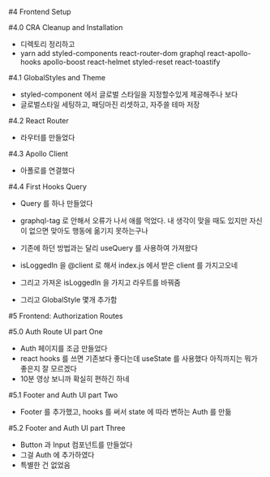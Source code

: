 #4 Frontend Setup

#4.0 CRA Cleanup and Installation

- 디렉토리 정리하고
- yarn add styled-components react-router-dom graphql react-apollo-hooks apollo-boost react-helmet styled-reset react-toastify

#4.1 GlobalStyles and Theme

- styled-component 에서 글로벌 스타일을 지정할수있게 제공해주나 보다
- 글로벌스타일 세팅하고, 패딩마진 리셋하고, 자주쓸 테마 저장

#4.2 React Router

- 라우터를 만들었다

#4.3 Apollo Client

- 아폴로를 연결했다

#4.4 First Hooks Query

- Query 를 하나 만들었다
- graphql-tag 로 안해서 오류가 나서 애를 먹었다. 내 생각이 맞을 때도 있지만 자신이 없으면 맞아도 행동에 옮기지 못하는구나
- 기존에 하던 방법과는 달리 useQuery 를 사용하여 가져왔다
- isLoggedIn 을 @client 로 해서 index.js 에서 받은 client 를 가지고오네
- 그리고 가져온 isLoggedIn 을 가지고 라우트를 바꿔줌

- 그리고 GlobalStyle 몇개 추가함

#5 Frontend: Authorization Routes

#5.0 Auth Route UI part One

- Auth 페이지를 조금 만들었다
- react hooks 를 쓰면 기존보다 좋다는데 useState 를 사용했다 아직까지는 뭐가좋은지 잘 모르겠다
- 10분 영상 보니까 확실히 편하긴 하네

#5.1 Footer and Auth UI part Two

- Footer 를 추가했고, hooks 를 써서 state 에 따라 변하는 Auth 를 만듦

#5.2 Footer and Auth UI part Three

- Button 과 Input 컴포넌트를 만들었다
- 그걸 Auth 에 추가하였다
- 특별한 건 없었음